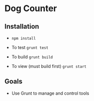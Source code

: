 # Dog Counter

## Installation

- `npm install`

- To test `grunt test`

- To build `grunt build`

- To view (must build first) `grunt start`

## Goals

- Use Grunt to manage and control tools